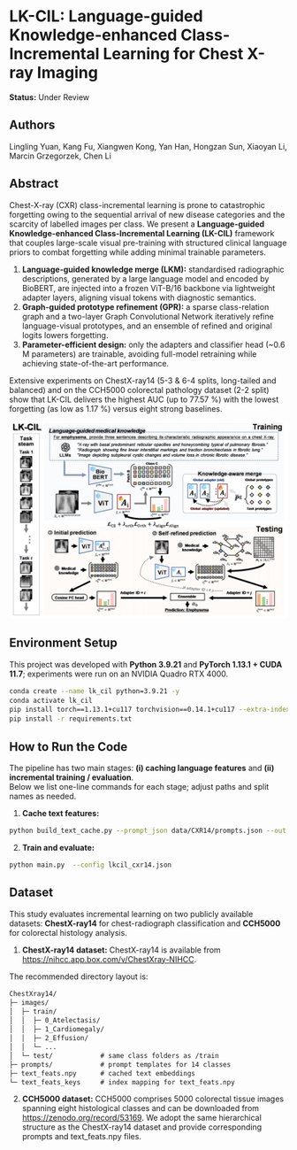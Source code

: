 # LK-CIL: Language-guided Knowledge-enhanced Class-Incremental Learning for Chest X-ray Imaging

**Status:** Under Review



## Authors

Lingling Yuan, Kang Fu, Xiangwen Kong, Yan Han, Hongzan Sun, Xiaoyan Li, Marcin Grzegorzek, Chen Li



## Abstract

Chest-X-ray (CXR) class-incremental learning is prone to catastrophic forgetting owing to the sequential arrival of new disease categories and the scarcity of labelled images per class. We present a **Language-guided Knowledge-enhanced Class-Incremental Learning (LK-CIL)** framework that couples large-scale visual pre-training with structured clinical language priors to combat forgetting while adding minimal trainable parameters. 

1. **Language-guided knowledge merge (LKM):** standardised radiographic descriptions, generated by a large language model and encoded by BioBERT, are injected into a frozen ViT-B/16 backbone via lightweight adapter layers, aligning visual tokens with diagnostic semantics.   
2. **Graph-guided prototype refinement (GPR):** a sparse class-relation graph and a two-layer Graph Convolutional Network iteratively refine language-visual prototypes, and an ensemble of refined and original logits lowers forgetting. 
3. **Parameter-efficient design:** only the adapters and classifier head (~0.6 M parameters) are trainable, avoiding full-model retraining while achieving state-of-the-art performance. 

Extensive experiments on ChestX-ray14 (5-3 & 6-4 splits, long-tailed and balanced) and on the CCH5000 colorectal pathology dataset (2-2 split) show that LK-CIL delivers the highest AUC (up to 77.57 %) with the lowest forgetting (as low as 1.17 %) versus eight strong baselines.   




<div align="center">
  <img src="LK-CIL.png" alt="Overview" />
</div>



## Environment Setup

This project was developed with **Python 3.9.21** and **PyTorch 1.13.1 + CUDA 11.7**; experiments were run on an NVIDIA Quadro RTX 4000.

```bash
conda create --name lk_cil python=3.9.21 -y
conda activate lk_cil
pip install torch==1.13.1+cu117 torchvision==0.14.1+cu117 --extra-index-url https://download.pytorch.org/whl/cu117
pip install -r requirements.txt
 ```

## How to Run the Code  

The pipeline has two main stages: **(i) caching language features** and **(ii) incremental training / evaluation**.  
Below we list one-line commands for each stage; adjust paths and split names as needed.

1. **Cache text features:** 

```bash
python build_text_cache.py --prompt_json data/CXR14/prompts.json --out data/CXR14/text_feats.npy
```

2. **Train and evaluate:** 

```bash
python main.py  --config lkcil_cxr14.json
```


## Dataset  

This study evaluates incremental learning on two publicly available datasets: **ChestX-ray14** for chest-radiograph classification and **CCH5000** for colorectal histology analysis.

1. **ChestX-ray14 dataset:**  ChestX-ray14 is available from <https://nihcc.app.box.com/v/ChestXray-NIHCC>.
 
The recommended directory layout is:

```text
ChestXray14/
├─ images/
│  ├─ train/
│  │  ├─ 0_Atelectasis/
│  │  ├─ 1_Cardiomegaly/
│  │  ├─ 2_Effusion/
│  │  └─ ...
│  └─ test/            # same class folders as /train
├─ prompts/            # prompt templates for 14 classes
├─ text_feats.npy      # cached text embeddings
└─ text_feats_keys     # index mapping for text_feats.npy
 ``` 

2. **CCH5000 dataset:**  CCH5000 comprises 5000 colorectal tissue images spanning eight histological classes and can be downloaded from <https://zenodo.org/record/53169>.
We adopt the same hierarchical structure as the ChestX-ray14 dataset and provide corresponding prompts and text_feats.npy files.
